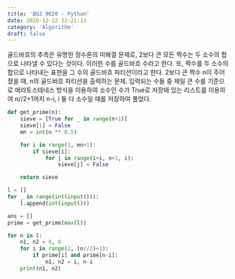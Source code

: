 ```yaml
---
title: 'BOJ 9020 - Python'
date: 2020-12-22 12:21:13
category: 'Algorithm'
draft: false
---
```

골드바흐의 추측은 유명한 정수론의 미해결 문제로, 2보다 큰 모든 짝수는 두 소수의 합으로 나타낼 수 있다는 것이다. 이러한 수를 골드바흐 수라고 한다. 또, 짝수를 두 소수의 합으로 나타내는 표현을 그 수의 골드바흐 파티션이라고 한다. 2보다 큰 짝수 n이 주어졌을 때, n의 골드바흐 파티션을 출력하는 문제. 입력되는 수들 중 제일 큰 수를 기준으로 에라토스테네스 방식을 이용하여 소수인 수가 True로 저장돼 있는 리스트를 이용하여 n//2+1까지 n-i, i 둘 다 소수일 때를 저장하여 풀었다.
```python
def get_prime(n):
    sieve = [True for _ in range(n+1)]
    sieve[1] = False
    mn = int(n ** 0.5)

    for i in range(1, mn+1):
        if sieve[i]:
            for j in range(i+i, n+1, i):
                sieve[j] = False

    return sieve

l = []
for _ in range(int(input())):
    l.append(int(input()))

ans = []
prime = get_prime(max(l))

for n in l:
    n1, n2 = 0, 0
    for i in range(2, (n//2)+1):
        if prime[i] and prime[n-i]:
            n1, n2 = i, n-i
    print(n1, n2)

```